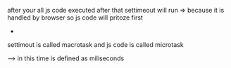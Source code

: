 after your all js code executed after that settimeout will run
=> because it is handled by browser so js code will pritoze first

*
settimout is called macrotask
and js code is called microtask

--> in this time is defined as miliseconds  <!-- 1sec = 1000ms -->

